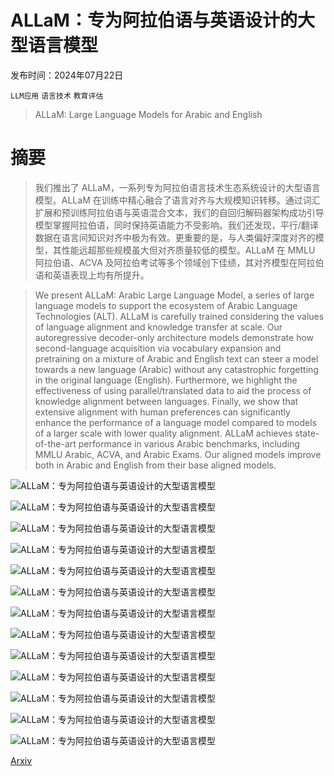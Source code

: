 # ALLaM：专为阿拉伯语与英语设计的大型语言模型

发布时间：2024年07月22日

`LLM应用` `语言技术` `教育评估`

> ALLaM: Large Language Models for Arabic and English

# 摘要

> 我们推出了 ALLaM，一系列专为阿拉伯语言技术生态系统设计的大型语言模型。ALLaM 在训练中精心融合了语言对齐与大规模知识转移。通过词汇扩展和预训练阿拉伯语与英语混合文本，我们的自回归解码器架构成功引导模型掌握阿拉伯语，同时保持英语能力不受影响。我们还发现，平行/翻译数据在语言间知识对齐中极为有效。更重要的是，与人类偏好深度对齐的模型，其性能远超那些规模虽大但对齐质量较低的模型。ALLaM 在 MMLU 阿拉伯语、ACVA 及阿拉伯考试等多个领域创下佳绩，其对齐模型在阿拉伯语和英语表现上均有所提升。

> We present ALLaM: Arabic Large Language Model, a series of large language models to support the ecosystem of Arabic Language Technologies (ALT). ALLaM is carefully trained considering the values of language alignment and knowledge transfer at scale. Our autoregressive decoder-only architecture models demonstrate how second-language acquisition via vocabulary expansion and pretraining on a mixture of Arabic and English text can steer a model towards a new language (Arabic) without any catastrophic forgetting in the original language (English). Furthermore, we highlight the effectiveness of using parallel/translated data to aid the process of knowledge alignment between languages. Finally, we show that extensive alignment with human preferences can significantly enhance the performance of a language model compared to models of a larger scale with lower quality alignment. ALLaM achieves state-of-the-art performance in various Arabic benchmarks, including MMLU Arabic, ACVA, and Arabic Exams. Our aligned models improve both in Arabic and English from their base aligned models.

![ALLaM：专为阿拉伯语与英语设计的大型语言模型](../../../paper_images/2407.15390/x1.png)

![ALLaM：专为阿拉伯语与英语设计的大型语言模型](../../../paper_images/2407.15390/x2.png)

![ALLaM：专为阿拉伯语与英语设计的大型语言模型](../../../paper_images/2407.15390/x3.png)

![ALLaM：专为阿拉伯语与英语设计的大型语言模型](../../../paper_images/2407.15390/x4.png)

![ALLaM：专为阿拉伯语与英语设计的大型语言模型](../../../paper_images/2407.15390/x5.png)

![ALLaM：专为阿拉伯语与英语设计的大型语言模型](../../../paper_images/2407.15390/x6.png)

![ALLaM：专为阿拉伯语与英语设计的大型语言模型](../../../paper_images/2407.15390/x7.png)

![ALLaM：专为阿拉伯语与英语设计的大型语言模型](../../../paper_images/2407.15390/x8.png)

![ALLaM：专为阿拉伯语与英语设计的大型语言模型](../../../paper_images/2407.15390/x9.png)

![ALLaM：专为阿拉伯语与英语设计的大型语言模型](../../../paper_images/2407.15390/x10.png)

![ALLaM：专为阿拉伯语与英语设计的大型语言模型](../../../paper_images/2407.15390/x11.png)

![ALLaM：专为阿拉伯语与英语设计的大型语言模型](../../../paper_images/2407.15390/x14.png)

![ALLaM：专为阿拉伯语与英语设计的大型语言模型](../../../paper_images/2407.15390/x15.png)

[Arxiv](https://arxiv.org/abs/2407.15390)